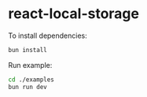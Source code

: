 # react-local-storage

To install dependencies:

```bash
bun install
```

Run example:

```bash
cd ./examples
bun run dev
```
